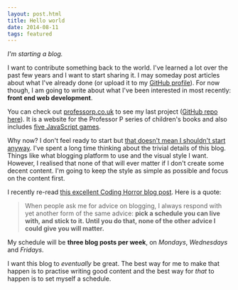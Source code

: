 ```yaml
---
layout: post.html
title: Hello world
date: 2014-08-11
tags: featured
---
```


*I'm starting a blog.* 

I want to contribute something back to the world. I've learned a lot over the past few years and I want to start sharing it. I may someday post articles about what I've already done (or upload it to my [GitHub profile](https://github.com/davidxmoody)). For now though, I am going to write about what I've been interested in most recently: **front end web development**. 

You can check out [professorp.co.uk](http://professorp.co.uk/) to see my last project ([GitHub repo here](https://github.com/davidxmoody/professorp.co.uk)). It is a website for the Professor P series of children's books and also includes [five JavaScript games](http://professorp.co.uk/games/). 

<!--more-->

Why now? I don't feel ready to start but [that doesn't mean I shouldn't start anyway](http://jamesclear.com/successful-people-start-before-they-feel-ready). I've spent a long time thinking about the trivial details of this blog. Things like what blogging platform to use and the visual style I want. However, I realised that none of that will ever matter if I don't create some decent content. I'm going to keep the style as simple as possible and focus on the content first. 

I recently re-read [this excellent Coding Horror blog post](http://blog.codinghorror.com/how-to-achieve-ultimate-blog-success-in-one-easy-step/). Here is a quote:

> When people ask me for advice on blogging, I always respond with yet another form of the same advice: **pick a schedule you can live with, and stick to it. Until you do that, none of the other advice I could give you will matter.**

My schedule will be **three blog posts per week**, on *Mondays*, *Wednesdays* and *Fridays*.

I want this blog to *eventually* be great. The best way for me to make that happen is to practise writing good content and the best way for *that* to happen is to set myself a schedule. 
